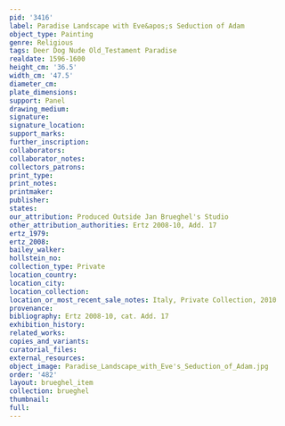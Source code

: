 ```yaml
---
pid: '3416'
label: Paradise Landscape with Eve&apos;s Seduction of Adam
object_type: Painting
genre: Religious
tags: Deer Dog Nude Old_Testament Paradise
realdate: 1596-1600
height_cm: '36.5'
width_cm: '47.5'
diameter_cm: 
plate_dimensions: 
support: Panel
drawing_medium: 
signature: 
signature_location: 
support_marks: 
further_inscription: 
collaborators: 
collaborator_notes: 
collectors_patrons: 
print_type: 
print_notes: 
printmaker: 
publisher: 
states: 
our_attribution: Produced Outside Jan Brueghel's Studio
other_attribution_authorities: Ertz 2008-10, Add. 17
ertz_1979: 
ertz_2008: 
bailey_walker: 
hollstein_no: 
collection_type: Private
location_country: 
location_city: 
location_collection: 
location_or_most_recent_sale_notes: Italy, Private Collection, 2010
provenance: 
bibliography: Ertz 2008-10, cat. Add. 17
exhibition_history: 
related_works: 
copies_and_variants: 
curatorial_files: 
external_resources: 
object_image: Paradise_Landscape_with_Eve's_Seduction_of_Adam.jpg
order: '482'
layout: brueghel_item
collection: brueghel
thumbnail: 
full: 
---
```

